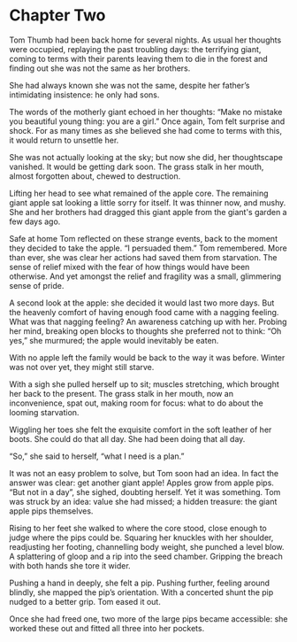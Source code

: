# Chapter Two

Tom Thumb had been back home for several nights. As usual her thoughts were occupied, replaying the past troubling days: the terrifying giant, coming to terms with their parents leaving them to die in the forest and finding out she was not the same as her brothers.

She had always known she was not the same, despite her father’s intimidating insistence: he only had sons.

The words of the motherly giant echoed in her thoughts: “Make no mistake you beautiful young thing: you are a girl.” Once again, Tom felt surprise and shock. For as many times as she believed she had come to terms with this, it would return to unsettle her.

She was not actually looking at the sky; but now she did, her thoughtscape vanished. It would be getting dark soon. The grass stalk in her mouth, almost forgotten about, chewed to destruction.

Lifting her head to see what remained of the apple core. The remaining giant apple sat looking a little sorry for itself. It was thinner now, and mushy. She and her brothers had dragged this giant apple from the giant's garden a few days ago.

Safe at home Tom reflected on these strange events, back to the moment they decided to take the apple. “I persuaded them.” Tom remembered. More than ever, she was clear her actions had saved them from starvation. The sense of relief mixed with the fear of how things would have been otherwise. And yet amongst the relief and fragility was a small, glimmering sense of pride.

A second look at the apple: she decided it would last two more days. But the heavenly comfort of having enough food came with a nagging feeling. What was that nagging feeling? An awareness catching up with her. Probing her mind, breaking open blocks to thoughts she preferred not to think: “Oh yes,” she murmured; the apple would inevitably be eaten.

With no apple left the family would be back to the way it was before. Winter was not over yet, they might still starve.

With a sigh she pulled herself up to sit; muscles stretching, which brought her back to the present. The grass stalk in her mouth, now an inconvenience, spat out, making room for focus: what to do about the looming starvation.

Wiggling her toes she felt the exquisite comfort in the soft leather of her boots. She could do that all day. She had been doing that all day.

“So,” she said to herself, “what I need is a plan.”

It was not an easy problem to solve, but Tom soon had an idea. In fact the answer was clear: get another giant apple! Apples grow from apple pips. “But not in a day”, she sighed, doubting herself. Yet it was something. Tom was struck by an idea: value she had missed; a hidden treasure: the giant apple pips themselves.

Rising to her feet she walked to where the core stood, close enough to judge where the pips could be. Squaring her knuckles with her shoulder, readjusting her footing, channelling body weight, she punched a level blow. A splattering of gloop and a rip into the seed chamber. Gripping the breach with both hands she tore it wider.

Pushing a hand in deeply, she felt a pip. Pushing further, feeling around blindly, she mapped the pip’s orientation. With a concerted shunt the pip nudged to a better grip. Tom eased it out.

Once she had freed one, two more of the large pips became accessible: she worked these out and fitted all three into her pockets.
